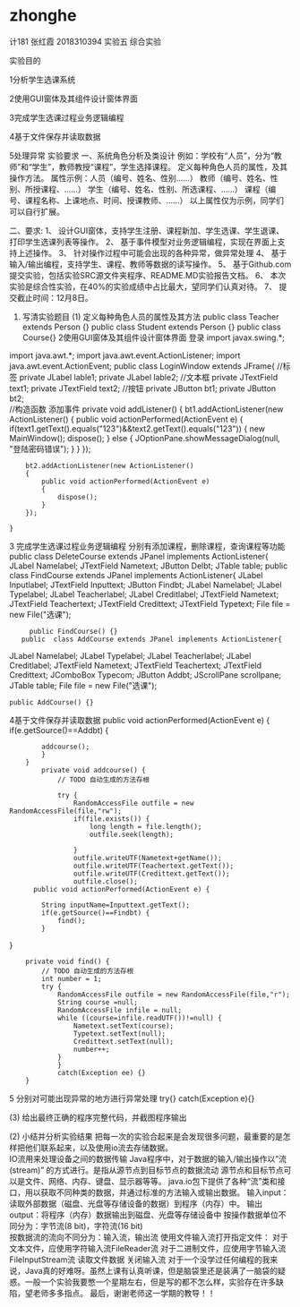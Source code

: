 # zhonghe
计181 张红霞 2018310394
实验五 综合实验

实验目的

1分析学生选课系统

2使用GUI窗体及其组件设计窗体界面

3完成学生选课过程业务逻辑编程

4基于文件保存并读取数据

5处理异常
实验要求
一、系统角色分析及类设计
例如：学校有“人员”，分为“教师”和“学生”，教师教授“课程”，学生选择课程。
定义每种角色人员的属性，及其操作方法。
属性示例：人员（编号、姓名、性别……）
教师（编号、姓名、性别、所授课程、……）
学生（编号、姓名、性别、所选课程、……）
课程（编号、课程名称、上课地点、时间、授课教师、……）
以上属性仅为示例，同学们可以自行扩展。
 
二、要求:
1、 设计GUI窗体，支持学生注册、课程新加、学生选课、学生退课、打印学生选课列表等操作。
2、 基于事件模型对业务逻辑编程，实现在界面上支持上述操作。
3、 针对操作过程中可能会出现的各种异常，做异常处理
4、 基于输入/输出编程，支持学生、课程、教师等数据的读写操作。
5、 基于Github.com提交实验，包括实验SRC源文件夹程序、README.MD实验报告文档。
6、 本次实验是综合性实验，在40%的实验成绩中占比最大，望同学们认真对待。
7、 提交截止时间：12月8日。
1.	写清实验题目
(1)	定义每种角色人员的属性及其方法
public class Teacher extends Person {}
public class Student extends Person {}
public class Course{}
2使用GUI窗体及其组件设计窗体界面
登录
import javax.swing.*;

import java.awt.*;
import java.awt.event.ActionListener;
import java.awt.event.ActionEvent;
public  class LoginWindow extends JFrame{
	//标签
	private JLabel lable1;
	private JLabel lable2;
	//文本框
	private JTextField text1;
	private JTextField text2;
	//按钮
	private JButton bt1;
	private JButton bt2;  
	//构造函数
  添加事件
  private void addListener()
	{
		bt1.addActionListener(new ActionListener()
		{
			public void actionPerformed(ActionEvent e)
			{
				if(text1.getText().equals("123")&&text2.getText().equals("123"))
				{
					new MainWindow();
				    dispose();
				}
				else
				{
					JOptionPane.showMessageDialog(null, "登陆密码错误");
				}
			}
		});
		
		bt2.addActionListener(new ActionListener()
		{
			public void actionPerformed(ActionEvent e)
			{
				dispose();
			}
		});

	}
	  
3 完成学生选课过程业务逻辑编程
分别有添加课程，删除课程，查询课程等功能
public  class DeleteCourse extends JPanel implements ActionListener{
	   JLabel Namelabel;
	   JTextField Nametext;
	   JButton Delbt;
	   JTable table;
     public  class FindCourse extends JPanel implements ActionListener{
	   JLabel Inputlabel;
	   JTextField Inputtext;
	   JButton Findbt;
	   JLabel Namelabel;
	   JLabel Typelabel;
	   JLabel Teacherlabel;
	   JLabel Creditlabel;
	   JTextField Nametext;
	   JTextField Teachertext;
	   JTextField Credittext;
	   JTextField Typetext;
	   File file = new File("选课");
	 
	     public FindCourse() {}
       public  class AddCourse extends JPanel implements ActionListener{
   JLabel Namelabel;
   JLabel Typelabel;
   JLabel Teacherlabel;
   JLabel Creditlabel;
   JTextField Nametext;
   JTextField Teachertext;
   JTextField Credittext;
   JComboBox<String> Typecom;
   JButton Addbt;
   JScrollPane scrollpane;
   JTable table;
   File file = new File("选课");

	
    public AddCourse() {}
		  
4基于文件保存并读取数据
public void actionPerformed(ActionEvent e) {
			if(e.getSource()==Addbt) {
				
			addcourse();
			}
		}
			private void addcourse() {
				// TODO 自动生成的方法存根
				
				try {
					RandomAccessFile outfile = new RandomAccessFile(file,"rw");
					if(file.exists()) {
						long length = file.length();
						outfile.seek(length);
		
					}
					outfile.writeUTF(Nametext+getName());
					outfile.writeUTF(Teachertext.getText());
					outfile.writeUTF(Credittext.getText());
					outfile.close();
          public void actionPerformed(ActionEvent e) {
			
			String inputName=Inputtext.getText();
			if(e.getSource()==Findbt) {
				find();
			}
	
}


		private void find() {
			// TODO 自动生成的方法存根
			int number = 1;
			try {
				RandomAccessFile outfile = new RandomAccessFile(file,"r");
				String course =null;
				RandomAccessFile infile = null;
				while ((course=infile.readUTF())!=null) {
					Nametext.setText(course);
					Typetext.setText(null);
					Credittext.setText(null);
					number++;
				}
				}
				catch(Exception ee) {}
		}
		
5 分别对可能出现异常的地方进行异常处理
try{}
catch(Exception e){}

(3)	给出最终正确的程序完整代码，并截图程序输出

(2)	小结并分析实验结果
把每一次的实验合起来是会发现很多问题，最重要的是怎样把他们联系起来，以及使用io流去存储数据。    
IO流用来处理设备之间的数据传输
Java程序中，对于数据的输入/输出操作以”流(stream)” 的方式进行。是指从源节点到目标节点的数据流动
源节点和目标节点可以是文件、网络、内存、键盘、显示器等等。
java.io包下提供了各种“流”类和接口，用以获取不同种类的数据，并通过标准的方法输入或输出数据。
输入input：读取外部数据（磁盘、光盘等存储设备的数据）到程序（内存）中。
输出output：将程序（内存）数据输出到磁盘、光盘等存储设备中
按操作数据单位不同分为：字节流(8 bit)，字符流(16 bit)  
按数据流的流向不同分为：输入流，输出流
使用文件输入流打开指定文件：
对于文本文件，应使用字符输入流FileReader流
对于二进制文件，应使用字节输入流FileInputStream流
读取文件数据
关闭输入流
对于一个没学过任何编程的我来说，Java真的好难呀。虽然上课有认真听课，但是脑袋里还是装满了一脑袋的疑惑。一般一个实验我要憋一个星期左右，但是写的都不怎么样，实验存在许多缺陷，望老师多多指点。
最后，谢谢老师这一学期的教导！！
